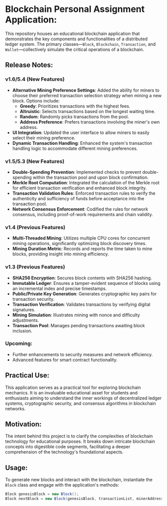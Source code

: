 # Blockchain Personal Assignment Application:

This repository houses an educational blockchain application that demonstrates the key components and functionalities of a distributed ledger system. The primary classes—`Block`, `Blockchain`, `Transaction`, and `Wallet`—collectively simulate the critical operations of a blockchain.

## Release Notes:

### v1.6/5.4 (New Features)
- **Alternative Mining Preference Settings**: Added the ability for miners to choose their preferred transaction selection strategy when mining a new block. Options include:
  - **Greedy**: Prioritizes transactions with the highest fees.
  - **Altruistic**: Selects transactions based on the longest waiting time.
  - **Random**: Randomly picks transactions from the pool.
  - **Address Preference**: Prefers transactions involving the miner's own address.
- **UI Integration**: Updated the user interface to allow miners to easily select their mining preference.
- **Dynamic Transaction Handling**: Enhanced the system's transaction handling logic to accommodate different mining preferences.

### v1.5/5.3 (New Features)
- **Double-Spending Prevention**: Implemented checks to prevent double-spending within the transaction pool and upon block confirmation.
- **Merkle Root Computation**: Integrated the calculation of the Merkle root for efficient transaction verification and enhanced block integrity.
- **Transaction Validation Rules**: Enforced transaction rules to verify the authenticity and sufficiency of funds before acceptance into the transaction pool.
- **Network Consensus Enforcement**: Codified the rules for network consensus, including proof-of-work requirements and chain validity.

### v1.4 (Previous Features)
- **Multi-Threaded Mining**: Utilizes multiple CPU cores for concurrent mining operations, significantly optimizing block discovery times.
- **Mining Duration Metric**: Records and reports the time taken to mine blocks, providing insight into mining efficiency.

### v1.3 (Previous Features)
- **SHA256 Encryption**: Secures block contents with SHA256 hashing.
- **Immutable Ledger**: Ensures a tamper-evident sequence of blocks using an incremental index and precise timestamps.
- **Public/Private Key Generation**: Generates cryptographic key pairs for transaction security.
- **Transaction Verification**: Validates transactions by verifying digital signatures.
- **Mining Simulation**: Illustrates mining with nonce and difficulty adjustments.
- **Transaction Pool**: Manages pending transactions awaiting block inclusion.

### Upcoming:
- Further enhancements to security measures and network efficiency.
- Advanced features for smart contract functionality.

## Practical Use:
This application serves as a practical tool for exploring blockchain mechanics. It is an invaluable educational asset for students and enthusiasts aiming to understand the inner workings of decentralized ledger systems, cryptographic security, and consensus algorithms in blockchain networks.

## Motivation:
The intent behind this project is to clarify the complexities of blockchain technology for educational purposes. It breaks down intricate blockchain concepts into digestible code segments, facilitating a deeper comprehension of the technology's foundational aspects.

## Usage:
To generate new blocks and interact with the blockchain, instantiate the `Block` class and engage with the application's methods:
```csharp
Block genesisBlock = new Block();
Block nextBlock = new Block(genesisBlock, transactionList, minerAddress, difficulty);


 

